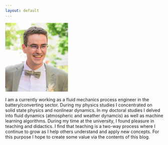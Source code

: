 ```yaml
---
layout: default
---
```


<img src="assets/fh.png" alt="photo" width="200"/>

I am a currently working as a fluid mechanics process engineer in the battery/converting sector. During my physics studies I concentrated on solid state physics and nonlinear dynamics. In my doctoral studies I delved into fluid dynamics (atmospheric and weather dynamcis) as well as machine learning algorithms. During my time at the university, I found pleasure in teaching and didactics. I find that teaching is a two-way process where I continue to grow as I help others understand and apply new concepts. For this purpose I hope to create some value via the contents of this blog.
        
